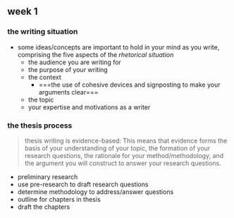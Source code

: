 ## week 1

### the writing situation

- some ideas/concepts are important to hold in your mind as you write, comprising the five aspects of the *rhetorical situation*
  - the audience you are writing for
  - the purpose of your writing
  - the context
    - ===the use of cohesive devices and signposting to make your arguments clear===
  - the topic
  - your expertise and motivations as a writer

### the thesis process

> thesis writing is evidence-based: This means that evidence forms the basis of your understanding of your topic, the formation of your research questions, the rationale for your method/methodology, and the argument you will construct to answer your research questions.

- preliminary research
- use pre-research to draft research questions
- determine methodology to address/answer questions
- outline for chapters in thesis
- draft the chapters

